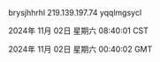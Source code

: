 brysjhhrhl 219.139.197.74 yqqlmgsycl

2024年 11月 02日 星期六 08:40:01 CST

2024年 11月 02日 星期六 00:40:02 GMT
